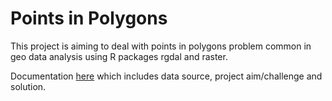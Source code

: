 # Points in Polygons

This project is aiming to deal with points in polygons problem common in geo data analysis using R packages rgdal and raster.

Documentation [here](https://docs.google.com/presentation/d/1eEIXFx-AfAtj-sJxPap0-zpC2imzh6CHdvoZ5ozQJY4/edit?usp=sharing) which includes data source, project aim/challenge and solution. 
